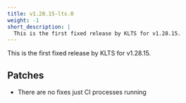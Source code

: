 ```yaml
---
title: v1.28.15-lts.0
weight: -1
short_description: |
  This is the first fixed release by KLTS for v1.28.15.
---
```


This is the first fixed release by KLTS for v1.28.15.

## Patches

- There are no fixes just CI processes running
